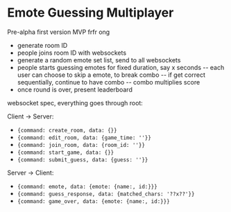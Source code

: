# Emote Guessing Multiplayer

Pre-alpha first version MVP frfr ong

- generate room ID
- people joins room ID with websockets
- generate a random emote set list, send to all websockets
- people starts guessing emotes for fixed duration, say x seconds
-- each user can choose to skip a emote, to break combo
-- if get correct sequentially, continue to have combo
-- combo multiplies score
- once round is over, present leaderboard

websocket spec, everything goes through root:

Client -> Server:
- `{command: create_room, data: {}}`
- `{command: edit_room, data: {game_time: ''}}`
- `{command: join_room, data: {room_id: ''}}`
- `{command: start_game, data: {}}`
- `{command: submit_guess, data: {guess: ''}}`

Server -> Client:
- `{command: emote, data: {emote: {name:, id:}}}`
- `{command: guess_response, data: {matched_chars: '??x??'}}`
- `{command: game_over, data: {emote: {name:, id:}}}`
